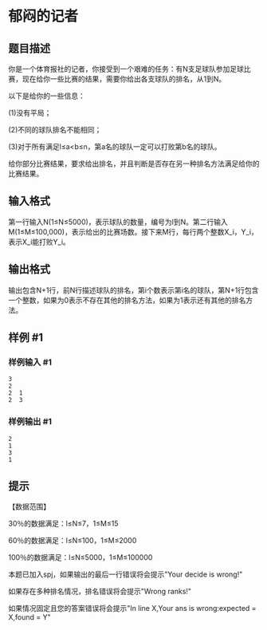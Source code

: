 # 郁闷的记者

## 题目描述

你是一个体育报社的记者，你接受到一个艰难的任务：有N支足球队参加足球比赛，现在给你一些比赛的结果，需要你给出各支球队的排名，从1到N。

以下是给你的一些信息：

(1)没有平局；

(2)不同的球队排名不能相同；

(3)对于所有满足l≤a<b≤n，第a名的球队一定可以打败第b名的球队。

给你部分比赛结果，要求给出排名，并且判断是否存在另一种排名方法满足给你的比赛结果。


## 输入格式

第一行输入N(1≤N≤5000)，表示球队的数量，编号为l到N。第二行输入M(1≤M≤100,000)，表示给出的比赛场数。接下来M行，每行两个整数X\_i，Y\_i，表示X\_i能打败Y\_i。


## 输出格式

输出包含N+1行，前N行描述球队的排名，第i个数表示第i名的球队，第N+1行包含一个整数，如果为0表示不存在其他的排名方法，如果为1表示还有其他的排名方法。


## 样例 #1

### 样例输入 #1
```
3
2
2  1
2  3
```

### 样例输出 #1

```
2
1
3
1
```

## 提示

【数据范围】

30％的数据满足：l≤N≤7，1≤M≤15

60％的数据满足：l≤N≤100，1≤M≤2000

100％的数据满足：l≤N≤5000，1≤M≤100000


本题已加入spj，如果输出的最后一行错误将会提示"Your decide is wrong!"

如果存在多种排名情况，排名错误将会提示"Wrong ranks!"

如果情况固定且您的答案错误将会提示"In line X,Your ans is wrong:expected = X,found = Y"

